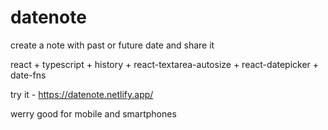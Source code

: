 # datenote
create a note with past or future date and share it

react + typescript + history + react-textarea-autosize + react-datepicker + date-fns

try it - https://datenote.netlify.app/

werry good for mobile and smartphones

